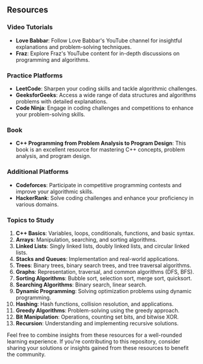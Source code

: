 ## Resources

### Video Tutorials
- **Love Babbar**: Follow Love Babbar's YouTube channel for insightful explanations and problem-solving techniques.
- **Fraz**: Explore Fraz's YouTube content for in-depth discussions on programming and algorithms.

### Practice Platforms
- **LeetCode**: Sharpen your coding skills and tackle algorithmic challenges.
- **GeeksforGeeks**: Access a wide range of data structures and algorithms problems with detailed explanations.
- **Code Ninja**: Engage in coding challenges and competitions to enhance your problem-solving skills.

### Book
- **C++ Programming from Problem Analysis to Program Design**: This book is an excellent resource for mastering C++ concepts, problem analysis, and program design.

### Additional Platforms
- **Codeforces**: Participate in competitive programming contests and improve your algorithmic skills.
- **HackerRank**: Solve coding challenges and enhance your proficiency in various domains.

### Topics to Study
1. **C++ Basics**: Variables, loops, conditionals, functions, and basic syntax.
2. **Arrays**: Manipulation, searching, and sorting algorithms.
3. **Linked Lists**: Singly linked lists, doubly linked lists, and circular linked lists.
4. **Stacks and Queues**: Implementation and real-world applications.
5. **Trees**: Binary trees, binary search trees, and tree traversal algorithms.
6. **Graphs**: Representation, traversal, and common algorithms (DFS, BFS).
7. **Sorting Algorithms**: Bubble sort, selection sort, merge sort, quicksort.
8. **Searching Algorithms**: Binary search, linear search.
9. **Dynamic Programming**: Solving optimization problems using dynamic programming.
10. **Hashing**: Hash functions, collision resolution, and applications.
11. **Greedy Algorithms**: Problem-solving using the greedy approach.
12. **Bit Manipulation**: Operations, counting set bits, and bitwise XOR.
13. **Recursion**: Understanding and implementing recursive solutions.


Feel free to combine insights from these resources for a well-rounded learning experience. 
If you're contributing to this repository, consider sharing your solutions or insights gained from these resources to benefit the community.

